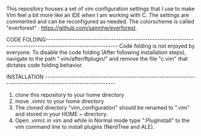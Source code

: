 This repository houses a set of vim configuration settings that I use to make Vim feel a bit more like an IDE when I am working with C. The settings are commented and can be reconfigured as needed. The colorscheme is called "everforest" : https://github.com/sainnhe/everforest. 


CODE FOLDING-----------------------------------------------------------------------------------------------------------
Code folding is not enjoyed by everyone. To disable the code folding (After following installation steps), navigate to the path ".vim/after/ftplugin/" and remove the file "c.vim" that dictates code folding behavior.




INSTALLATION -----------------------------------------------------------------------------------------------------------
1) clone this repository to your home directory
2) move .vimrc to your home directory
3) The cloned directory "vim_configuration" should be renamed to ".vim" and stored in your HOME ~ directory.
4) Open .vimrc in vim and while in Normal mode type ":PlugInstall" to the vim command line to install plugins (NerdTree and ALE).
